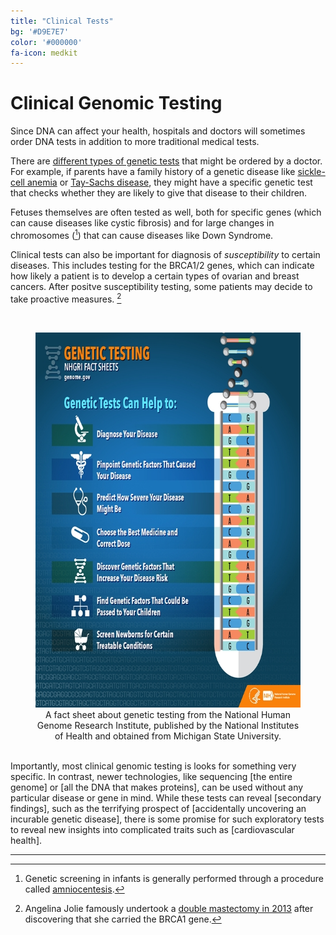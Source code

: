 ```yaml
---
title: "Clinical Tests"
bg: '#D9E7E7'
color: '#000000'
fa-icon: medkit
---
```


# Clinical Genomic Testing

Since DNA can affect your health, hospitals and doctors will sometimes order DNA tests in addition to more traditional medical tests.



There are [different types of genetic tests](<https://www.cdc.gov/genomics/gtesting/genetic_testing.htm>) that might be ordered by a doctor. For example, if parents have a family history of a genetic disease like [sickle-cell anemia](<https://www.cdc.gov/ncbddd/sicklecell/facts.html>) or [Tay-Sachs disease](<https://www.mayoclinic.org/diseases-conditions/tay-sachs-disease/symptoms-causes/syc-20378190>), they might have a specific genetic test that checks whether they are likely to give that disease to their children.



Fetuses themselves are often tested as well, both for specific genes (which can cause diseases like cystic fibrosis) and for large changes in chromosomes ([^5]) that can cause diseases like Down Syndrome. 



Clinical tests can also be important for diagnosis of *susceptibility* to certain diseases. This includes testing for the BRCA1/2 genes, which can indicate how likely a patient is to develop a certain types of ovarian and breast cancers. After positve susceptibility testing, some patients may decide to take proactive measures. [^6]

<br>

<figure align="center">
  <img src="/img/clinicaltesting.jpg" alt="A NHGRI fact sheet about genetic tests" width="600" height="600"/>
  <figcaption>A fact sheet about genetic testing from the National Human Genome Research Institute, published by the National Institutes of Health and obtained from <a src="https://www.canr.msu.edu/news/choosing_the_right_dna_test_for_your_needs">Michigan State University.</a></figcaption>
</figure>
<br>
Importantly, most clinical genomic testing is looks for something very specific. In contrast, newer technologies, like sequencing [the entire genome] or [all the DNA that makes proteins], can be used without any particular disease or gene in mind. While these tests can reveal [secondary findings], such as the terrifying prospect of [accidentally uncovering an incurable genetic disease], there is some promise for such exploratory tests to reveal new insights into complicated traits such as [cardiovascular health].



<hr>



[^5]: Genetic screening in infants is generally performed through a procedure called [amniocentesis](<https://www.mayoclinic.org/tests-procedures/amniocentesis/about/pac-20392914>). 
[^6]: Angelina Jolie famously undertook a [double mastectomy in 2013](<https://canceraustralia.gov.au/about-us/news/angelina-jolies-surgery-reduce-her-risk-ovarian-cancer>) after discovering that she carried the BRCA1 gene.